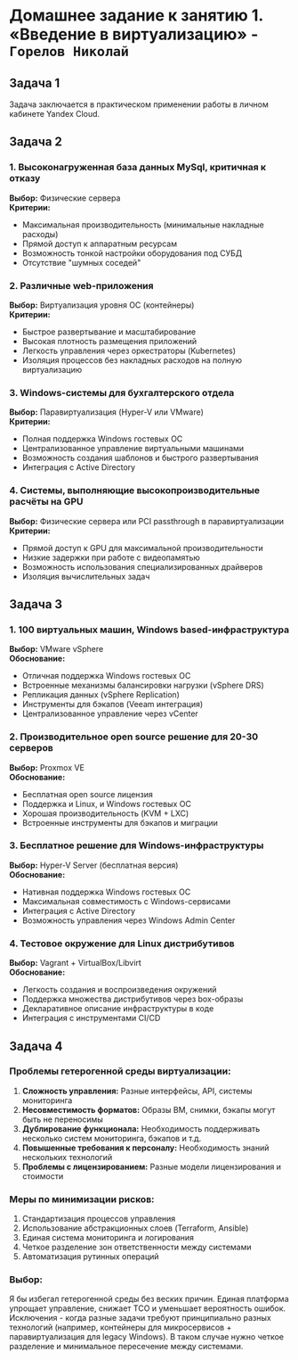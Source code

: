 # Домашнее задание к занятию 1. «Введение в виртуализацию» - `Горелов Николай`

## Задача 1

Задача заключается в практическом применении работы в личном кабинете Yandex Cloud.

## Задача 2

### 1. Высоконагруженная база данных MySql, критичная к отказу
**Выбор:** Физические сервера  
**Критерии:**  
- Максимальная производительность (минимальные накладные расходы)  
- Прямой доступ к аппаратным ресурсам  
- Возможность тонкой настройки оборудования под СУБД  
- Отсутствие "шумных соседей"  

### 2. Различные web-приложения
**Выбор:** Виртуализация уровня ОС (контейнеры)  
**Критерии:**  
- Быстрое развертывание и масштабирование  
- Высокая плотность размещения приложений  
- Легкость управления через оркестраторы (Kubernetes)  
- Изоляция процессов без накладных расходов на полную виртуализацию  

### 3. Windows-системы для бухгалтерского отдела
**Выбор:** Паравиртуализация (Hyper-V или VMware)  
**Критерии:**  
- Полная поддержка Windows гостевых ОС  
- Централизованное управление виртуальными машинами  
- Возможность создания шаблонов и быстрого развертывания  
- Интеграция с Active Directory  

### 4. Системы, выполняющие высокопроизводительные расчёты на GPU
**Выбор:** Физические сервера или PCI passthrough в паравиртуализации  
**Критерии:**  
- Прямой доступ к GPU для максимальной производительности  
- Низкие задержки при работе с видеопамятью  
- Возможность использования специализированных драйверов  
- Изоляция вычислительных задач  

## Задача 3

### 1. 100 виртуальных машин, Windows based-инфраструктура
**Выбор:** VMware vSphere  
**Обоснование:**  
- Отличная поддержка Windows гостевых ОС  
- Встроенные механизмы балансировки нагрузки (vSphere DRS)  
- Репликация данных (vSphere Replication)  
- Инструменты для бэкапов (Veeam интеграция)  
- Централизованное управление через vCenter  

### 2. Производительное open source решение для 20-30 серверов
**Выбор:** Proxmox VE  
**Обоснование:**  
- Бесплатная open source лицензия  
- Поддержка и Linux, и Windows гостевых ОС  
- Хорошая производительность (KVM + LXC)  
- Встроенные инструменты для бэкапов и миграции  

### 3. Бесплатное решение для Windows-инфраструктуры
**Выбор:** Hyper-V Server (бесплатная версия)  
**Обоснование:**  
- Нативная поддержка Windows гостевых ОС  
- Максимальная совместимость с Windows-сервисами  
- Интеграция с Active Directory  
- Возможность управления через Windows Admin Center  

### 4. Тестовое окружение для Linux дистрибутивов
**Выбор:** Vagrant + VirtualBox/Libvirt  
**Обоснование:**  
- Легкость создания и воспроизведения окружений  
- Поддержка множества дистрибутивов через box-образы  
- Декларативное описание инфраструктуры в коде  
- Интеграция с инструментами CI/CD  

## Задача 4

### Проблемы гетерогенной среды виртуализации:
1. **Сложность управления:** Разные интерфейсы, API, системы мониторинга  
2. **Несовместимость форматов:** Образы ВМ, снимки, бэкапы могут быть не переносимы  
3. **Дублирование функционала:** Необходимость поддерживать несколько систем мониторинга, бэкапов и т.д.  
4. **Повышенные требования к персоналу:** Необходимость знаний нескольких технологий  
5. **Проблемы с лицензированием:** Разные модели лицензирования и стоимости  

### Меры по минимизации рисков:
1. Стандартизация процессов управления  
2. Использование абстракционных слоев (Terraform, Ansible)  
3. Единая система мониторинга и логирования  
4. Четкое разделение зон ответственности между системами  
5. Автоматизация рутинных операций  

### Выбор:
Я бы избегал гетерогенной среды без веских причин. Единая платформа упрощает управление, снижает TCO и уменьшает вероятность ошибок. Исключения - когда разные задачи требуют принципиально разных технологий (например, контейнеры для микросервисов + паравиртуализация для legacy Windows). В таком случае нужно четкое разделение и минимальное пересечение между системами.